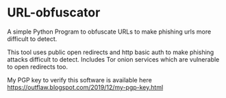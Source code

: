 # URL-obfuscator

A simple Python Program to obfuscate URLs to make phishing urls more difficult to detect.

This tool uses public open redirects and http basic auth to make phishing attacks
difficult to detect. Includes Tor onion services which are vulnerable to open redirects too.

My PGP key to verify this software is available here https://outflaw.blogspot.com/2019/12/my-pgp-key.html
